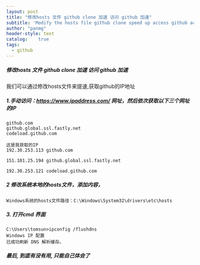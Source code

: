 ```yaml
---
layout: post
title: "修改hosts 文件 github clone 加速 访问 github 加速"
subtitle: 'Modify the hosts file github clone speed up access github acceleration'
author: "panmg"
header-style: text
catalog:    true
tags:
  - github
---
```


##### 修改hosts 文件 github clone 加速 访问 github 加速

我们可以通过修改hosts文件来提速,获取github的IP地址

##### 1.手动访问：https://www.ipaddress.com/ 网址，然后依次获取以下三个网址的IP

	github.com
	github.global.ssl.fastly.net
	codeload.github.com

	这是我获取的IP
	192.30.253.113 github.com
	
	151.101.25.194 github.global.ssl.fastly.net

	192.30.253.121 codeload.github.com


##### 2 修改系统本地的hosts文件，添加内容，

	Windows系统的hosts文件路径：C:\Windows\System32\drivers\etc\hosts

##### 3. 打开cmd 界面

	C:\Users\tomsun>ipconfig /flushdns
	Windows IP 配置
	已成功刷新 DNS 解析缓存。

##### 最后, 到底有没有用, 只能自己体会了




